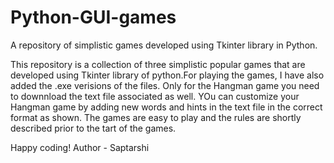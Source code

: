 # Python-GUI-games
A repository of simplistic games developed using Tkinter library in Python.


This repository is a collection of three simplistic popular games that are developed using Tkinter library of python.For playing the games, I have also added the .exe verisions of the files. Only for the Hangman game you need to downnload the text file associated as well. YOu can customize your Hangman game by adding new words and hints in the text file in the correct format as shown. The games are easy to play and the rules are shortly described prior to the tart of the games.

Happy coding!
Author - Saptarshi
